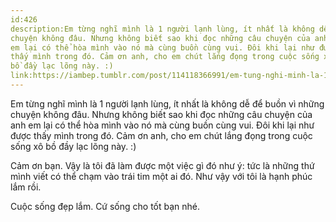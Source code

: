 ```yaml
---
id:426
description:Em từng nghĩ mình là 1 người lạnh lùng, ít nhất là không dễ để buồn vì những
chuyện không đâu. Nhưng không biết sao khi đọc những câu chuyện của anh
em lại có thể hòa mình vào nó mà cùng buồn cùng vui. Đôi khi lại như được
thấy mình trong đó. Cảm ơn anh, cho em chút lắng đọng trong cuộc sống xô
bồ đầy lạc lõng này. :)
link:https://iambep.tumblr.com/post/114118366991/em-tung-nghi-minh-la-1-nguoi-lanh-lung-it-nhat-la
---
```


Em từng nghĩ mình là 1 người lạnh lùng, ít nhất là không dễ để buồn vì những
chuyện không đâu. Nhưng không biết sao khi đọc những câu chuyện của anh
em lại có thể hòa mình vào nó mà cùng buồn cùng vui. Đôi khi lại như được
thấy mình trong đó. Cảm ơn anh, cho em chút lắng đọng trong cuộc sống xô
bồ đầy lạc lõng này. :)

Cảm ơn bạn. Vậy là tôi đã làm được một việc gì đó như ý: tức là những thứ
mình viết có thể chạm vào trái tim một ai đó. Như vậy với tôi là hạnh phúc
lắm rồi.

Cuộc sống đẹp lắm. Cứ sống cho tốt bạn nhé.